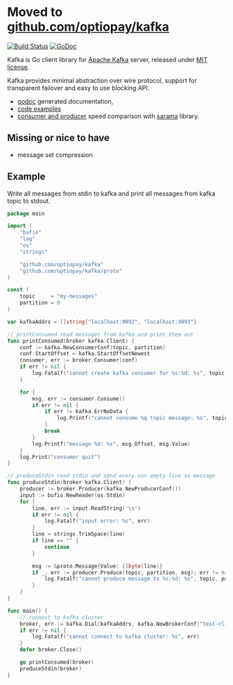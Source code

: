 # Moved to [github.com/optiopay/kafka](https://github.com/optiopay/kafka)


[![Build Status](https://travis-ci.org/optiopay/kafka.svg?branch=master)](https://travis-ci.org/optiopay/kafka)
[![GoDoc](https://godoc.org/github.com/optiopay/kafka?status.png)](https://godoc.org/github.com/optiopay/kafka)

Kafka is Go client library for [Apache Kafka](https://kafka.apache.org/)
server, released under [MIT license](LICENSE]).

Kafka provides minimal abstraction over wire protocol, support for transparent
failover and easy to use blocking API.


* [godoc](https://godoc.org/github.com/optiopay/kafka) generated documentation,
* [code examples](https://godoc.org/github.com/optiopay/kafka#pkg-examples)
* [consumer and producer](https://github.com/husio/kafka-libs-test) speed
  comparison with [sarama](https://github.com/Shopify/sarama) library.


Missing or nice to have
-----------------------

* message set compression



Example
-------

Write all messages from stdin to kafka and print all messages from kafka topic
to stdout.


```go
package main

import (
    "bufio"
    "log"
    "os"
    "strings"

    "github.com/optiopay/kafka"
    "github.com/optiopay/kafka/proto"
)

const (
    topic     = "my-messages"
    partition = 0
)

var kafkaAddrs = []string{"localhost:9092", "localhost:9093"}

// printConsumed read messages from kafka and print them out
func printConsumed(broker kafka.Client) {
    conf := kafka.NewConsumerConf(topic, partition)
    conf.StartOffset = kafka.StartOffsetNewest
    consumer, err := broker.Consumer(conf)
    if err != nil {
        log.Fatalf("cannot create kafka consumer for %s:%d: %s", topic, partition, err)
    }

    for {
        msg, err := consumer.Consume()
        if err != nil {
            if err != kafka.ErrNoData {
                log.Printf("cannot consume %q topic message: %s", topic, err)
            }
            break
        }
        log.Printf("message %d: %s", msg.Offset, msg.Value)
    }
    log.Print("consumer quit")
}

// produceStdin read stdin and send every non empty line as message
func produceStdin(broker kafka.Client) {
    producer := broker.Producer(kafka.NewProducerConf())
    input := bufio.NewReader(os.Stdin)
    for {
        line, err := input.ReadString('\n')
        if err != nil {
            log.Fatalf("input error: %s", err)
        }
        line = strings.TrimSpace(line)
        if line == "" {
            continue
        }

        msg := &proto.Message{Value: []byte(line)}
        if _, err := producer.Produce(topic, partition, msg); err != nil {
            log.Fatalf("cannot produce message to %s:%d: %s", topic, partition, err)
        }
    }
}

func main() {
    // connect to kafka cluster
    broker, err := kafka.Dial(kafkaAddrs, kafka.NewBrokerConf("test-client"))
    if err != nil {
        log.Fatalf("cannot connect to kafka cluster: %s", err)
    }
    defer broker.Close()

    go printConsumed(broker)
    produceStdin(broker)
}
```
